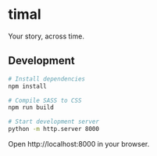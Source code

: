 # timal
Your story, across time.

## Development

```bash
# Install dependencies
npm install

# Compile SASS to CSS
npm run build

# Start development server
python -m http.server 8000
```

Open http://localhost:8000 in your browser.